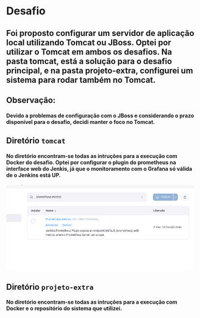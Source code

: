 # Desafio

## Foi proposto configurar um servidor de aplicação local utilizando Tomcat ou JBoss. Optei por utilizar o Tomcat em ambos os desafios. Na pasta tomcat, está a solução para o desafio principal, e na pasta projeto-extra, configurei um sistema para rodar também no Tomcat.

## Observação:

#### Devido a problemas de configuração com o JBoss e considerando o prazo disponível para o desafio, decidi manter o foco no Tomcat.

## Diretório ` tomcat `

#### No diretório encontram-se todas as intruções para a execução com Docker do desafio. Optei por configurar o plugin do prometheus na interface web do Jenkis, já que o monitoramento com o Grafana só válida de o Jenkins está UP.

![plugin](/tomcat/imagens/extensao-prometheus.png)

## Diretório ` projeto-extra `

#### No diretório encontram-se todas as intruções para a execução com Docker e o repositório do sistema que utilizei. 